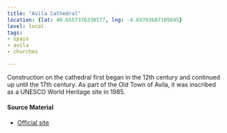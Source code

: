 ```yaml
---
title: "Avila Cathedral"
location: {lat: 40.6557376338577, lng: -4.69703687109845}
level: local
tags:
- spain
- avila
- churches

---
```



Construction on the cathedral first began in the 12th century and continued up until the 17th century.  As part of the Old Town of Avila, it was inscribed as a UNESCO World Heritage site in 1985.

#### Source Material

* [Official site](https://catedralavila.es/)





